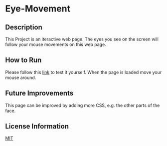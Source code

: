 # Eye-Movement

## Description 
This Project is an iteractive web page. The eyes you see on the screen will follow your mouse movements on this web page.

## How to Run 
Please follow this [link](https://oksanawalters.github.io/Eye-Movement/) to test it yourself. When the page is loaded move your mouse around.

## Future Improvements 
This page can be improved by adding more CSS, e.g. the other parts of the face.

## License Information
[MIT](https://choosealicense.com/licenses/mit/)
